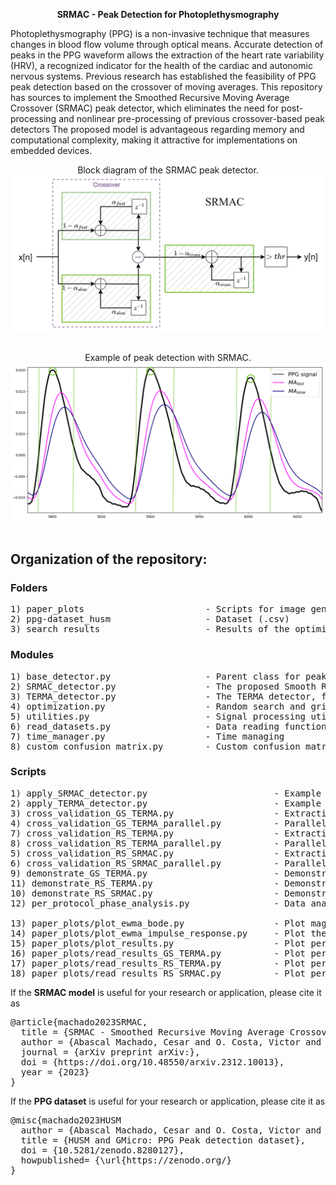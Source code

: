 <p align="center"><b> SRMAC - Peak Detection for Photoplethysmography</b></p>

Photoplethysmography (PPG) is a non-invasive technique that measures changes in blood flow volume through optical means.
Accurate detection of peaks in the PPG waveform allows the extraction of the heart rate variability (HRV), a recognized indicator for the health of the cardiac and autonomic nervous systems.
Previous research has established the feasibility of PPG peak detection based on the crossover of moving averages.
This repository has sources to implement the Smoothed Recursive Moving Average Crossover (SRMAC) peak detector, which eliminates the need for post-processing and nonlinear pre-processing of previous crossover-based peak detectors
The proposed model is advantageous regarding memory and computational complexity, making it attractive for implementations on embedded devices.

<p align="center">
Block diagram of the SRMAC peak detector.
<br />
<img src="paper_plots/srmac_block_diagram.png">
<br /><br />

<p align="center">
Example of peak detection with SRMAC.
<br />
<img src="paper_plots/peak_detection_example.png">
<br /><br />

## Organization of the repository:

### Folders
<pre>
1) paper_plots                       - Scripts for image generation
2) ppg-dataset_husm                  - Dataset (.csv)
3) search_results                    - Results of the optimization processes (.npy)
</pre>

### Modules
<pre>
1) base_detector.py                  - Parent class for peak detectors
2) SRMAC_detector.py                 - The proposed Smooth Recursive Moving Average Crossover (SRMAC) detector
3) TERMA_detector.py                 - The TERMA detector, from the literature
4) optimization.py                   - Random search and grid search optimization
5) utilities.py                      - Signal processing utilities and confusion matrix extraction
6) read_datasets.py                  - Data reading functions
7) time_manager.py                   - Time managing
8) custom_confusion_matrix.py        - Custom confusion matrix for peak detection which has all four metrics (this is not currently used)
</pre>

### Scripts
<pre>
1) apply_SRMAC_detector.py                        - Example application of the SRMAC detector
2) apply_TERMA_detector.py                        - Example application of the TERMA detector
3) cross_validation_GS_TERMA.py                   - Extraction of cross-validation results for TERMA under grid search
4) cross_validation_GS_TERMA_parallel.py          - Parallel extraction of cross-validation results for TERMA under grid search
7) cross_validation_RS_TERMA.py                   - Extraction of cross-validation results for TERMA under random search
8) cross_validation_RS_TERMA_parallel.py          - Parallel extraction of cross-validation results for TERMA under random search
5) cross_validation_RS_SRMAC.py                   - Extraction of cross-validation results for SRMAC under random search
6) cross_validation_RS_SRMAC_parallel.py          - Parallel extraction of cross-validation results for SRMAC under random search
9) demonstrate_GS_TERMA.py                        - Demonstration of grid search for TERMA
11) demonstrate_RS_TERMA.py                       - Demonstration of random search for TERMA
10) demonstrate_RS_SRMAC.py                       - Demonstration of random search for SRMAC
12) per_protocol_phase_analysis.py                - Data analysis considering each protocol phase (rest, walk and recovery)

13) paper_plots/plot_ewma_bode.py                 - Plot magnitude x frequency for the EWMA filter
14) paper_plots/plot_ewma_impulse_response.py     - Plot the impulse response for the EWMA filter
15) paper_plots/plot_results.py                   - Plot per-subject results for both SRMAC and TERMA
16) paper_plots/read_results_GS_TERMA.py          - Plot per-subject results for a combination of peak detector and search method
17) paper_plots/read_results_RS_TERMA.py          - Plot per-subject results for a combination of peak detector and search method
18) paper_plots/read_results_RS_SRMAC.py          - Plot per-subject results for a combination of peak detector and search method
</pre>

If the <b>SRMAC model</b> is useful for your research or application, please cite it as

<pre>
@article{machado2023SRMAC,
  title = {SRMAC - Smoothed Recursive Moving Average Crossover for Real-Time Systolic Peak Detection in Photoplethysmography},
  author = {Abascal Machado, Cesar and O. Costa, Victor and Augusto Prior, Cesar and Ramos Rodrigues, Cesar},
  journal = {arXiv preprint arXiv:},
  doi = {https://doi.org/10.48550/arxiv.2312.10013},
  year = {2023}
}
</pre>

If the <b>PPG dataset</b> is useful for your research or application, please cite it as

<pre>
@misc{machado2023HUSM
  author = {Abascal Machado, Cesar and O. Costa, Victor and Augusto Prior, Cesar and Ramos Rodrigues, Cesar and de Albuquerque, Isabella Martins and Schmidt Pasqualoto, Adriane},
  title = {HUSM and GMicro: PPG Peak detection dataset},
  doi = {10.5281/zenodo.8280127},
  howpublished= {\url{https://zenodo.org/}
}
</pre>
